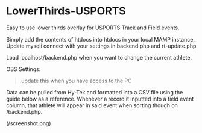 # LowerThirds-USPORTS

Easy to use lower thirds overlay for USPORTS Track and Field events.

Simply add the contents of htdocs into htdocs in your local MAMP instance.
Update mysqli connect with your settings in backend.php and rt-update.php

Load localhost/backend.php when you want to change the current athlete.

OBS Settings:
>update this when you have access to the PC

Data can be pulled from Hy-Tek and formatted into a CSV file using the guide below as a reference. Whenever a record it inputted into a field event column, that athlete will appear in said event when sorting though on /backend.php.

(/screenshot.png)
